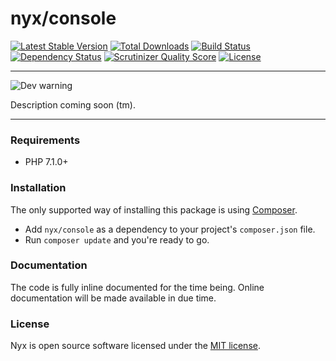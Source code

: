 # nyx/console
[![Latest Stable Version](https://poser.pugx.org/nyx/connect/v/stable.png)](https://packagist.org/packages/nyx/console)
[![Total Downloads](https://poser.pugx.org/nyx/connect/downloads.png)](https://packagist.org/packages/nyx/console)
[![Build Status](https://travis-ci.org/unyx/connect.png)](https://travis-ci.org/unyx/console)
[![Dependency Status](https://www.versioneye.com/user/projects/55e2a73cc6d8f20015000399/badge.png)](https://www.versioneye.com/user/projects/55e2a73cc6d8f20015000399)
[![Scrutinizer Quality Score](https://scrutinizer-ci.com/g/unyx/console/badges/quality-score.png?b=master)](https://scrutinizer-ci.com/g/unyx/console)
[![License](http://img.shields.io/:license-mit-blue.svg)](http://alcore.mit-license.org)

-----

![Dev warning](http://s7.postimg.org/6cruwesi3/Nyx.png)

Description coming soon (tm).

-----

### Requirements

- PHP 7.1.0+

### Installation

The only supported way of installing this package is using [Composer](http://getcomposer.org).

- Add `nyx/console` as a dependency to your project's `composer.json` file.
- Run `composer update` and you're ready to go.

### Documentation

The code is fully inline documented for the time being. Online documentation will be made available in due time.

### License

Nyx is open source software licensed under the [MIT license](http://alcore.mit-license.org).
